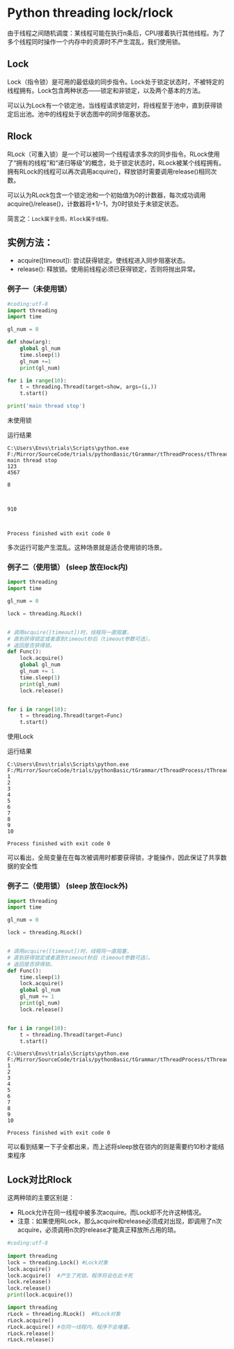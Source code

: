 # Python threading lock/rlock

由于线程之间随机调度：某线程可能在执行n条后，CPU接着执行其他线程。为了多个线程同时操作一个内存中的资源时不产生混乱，我们使用锁。

## Lock
Lock（指令锁）是可用的最低级的同步指令。Lock处于锁定状态时，不被特定的线程拥有。Lock包含两种状态——锁定和非锁定，以及两个基本的方法。

可以认为Lock有一个锁定池，当线程请求锁定时，将线程至于池中，直到获得锁定后出池。池中的线程处于状态图中的同步阻塞状态。

## Rlock
RLock（可重入锁）是一个可以被同一个线程请求多次的同步指令。RLock使用了“拥有的线程”和“递归等级”的概念，处于锁定状态时，RLock被某个线程拥有。拥有RLock的线程可以再次调用acquire()，释放锁时需要调用release()相同次数。

可以认为RLock包含一个锁定池和一个初始值为0的计数器，每次成功调用 acquire()/release()，计数器将+1/-1，为0时锁处于未锁定状态。

简言之：`Lock属于全局，Rlock属于线程。`


## 实例方法： 
* acquire([timeout]): 尝试获得锁定。使线程进入同步阻塞状态。 
* release(): 释放锁。使用前线程必须已获得锁定，否则将抛出异常。

### 例子一（未使用锁）
```python
#coding:utf-8
import threading
import time

gl_num = 0

def show(arg):
    global gl_num
    time.sleep(1)
    gl_num +=1
    print(gl_num)

for i in range(10):
    t = threading.Thread(target=show, args=(i,))
    t.start()

print('main thread stop')
```
未使用锁

运行结果
```
C:\Users\Envs\trials\Scripts\python.exe F:/Mirror/SourceCode/trials/pythonBasic/tGrammar/tThreadProcess/tThreadLock/0.noLock.py
main thread stop
123
4567

8



910



Process finished with exit code 0

```

多次运行可能产生混乱。这种场景就是适合使用锁的场景。

### 例子二（使用锁） (sleep 放在lock内)

```python
import threading
import time

gl_num = 0

lock = threading.RLock()


# 调用acquire([timeout])时，线程将一直阻塞，
# 直到获得锁定或者直到timeout秒后（timeout参数可选）。
# 返回是否获得锁。
def Func():
    lock.acquire()
    global gl_num
    gl_num += 1
    time.sleep(1)
    print(gl_num)
    lock.release()


for i in range(10):
    t = threading.Thread(target=Func)
    t.start()

```
使用Lock

运行结果
```
C:\Users\Envs\trials\Scripts\python.exe F:/Mirror/SourceCode/trials/pythonBasic/tGrammar/tThreadProcess/tThreadLock/0.hasLock.py
1
2
3
4
5
6
7
8
9
10

Process finished with exit code 0

```
可以看出，全局变量在在每次被调用时都要获得锁，才能操作，因此保证了共享数据的安全性

### 例子二（使用锁） (sleep 放在lock外)

```py
import threading
import time

gl_num = 0

lock = threading.RLock()


# 调用acquire([timeout])时，线程将一直阻塞，
# 直到获得锁定或者直到timeout秒后（timeout参数可选）。
# 返回是否获得锁。
def Func():
    time.sleep(1)
    lock.acquire()
    global gl_num
    gl_num += 1
    print(gl_num)
    lock.release()


for i in range(10):
    t = threading.Thread(target=Func)
    t.start()

```
```
C:\Users\Envs\trials\Scripts\python.exe F:/Mirror/SourceCode/trials/pythonBasic/tGrammar/tThreadProcess/tThreadLock/0.hasLock.2.py
1
2
3
4
5
6
7
8
9
10

Process finished with exit code 0
```
可以看到结果一下子全都出来，而上述将sleep放在锁内的则是需要约10秒才能结束程序


## Lock对比Rlock
这两种琐的主要区别是：
* RLock允许在同一线程中被多次acquire。而Lock却不允许这种情况。
* 注意：如果使用RLock，那么acquire和release必须成对出现，即调用了n次acquire，必须调用n次的release才能真正释放所占用的琐。

```python
#coding:utf-8
 
import threading
lock = threading.Lock() #Lock对象
lock.acquire()
lock.acquire()  #产生了死锁。程序将会在此卡死
lock.release()
lock.release()
print(lock.acquire())
``` 
 
```python
import threading
rLock = threading.RLock()  #RLock对象
rLock.acquire()
rLock.acquire() #在同一线程内，程序不会堵塞。
rLock.release()
rLock.release()
```

